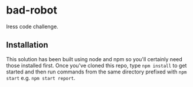# bad-robot
Iress code challenge.

## Installation

This solution has been built using node and npm so you'll certainly need those installed first. Once you've cloned this repo, type `npm install` to get started and then run commands from the same directory prefixed with `npm start` e.g. `npm start report`.
